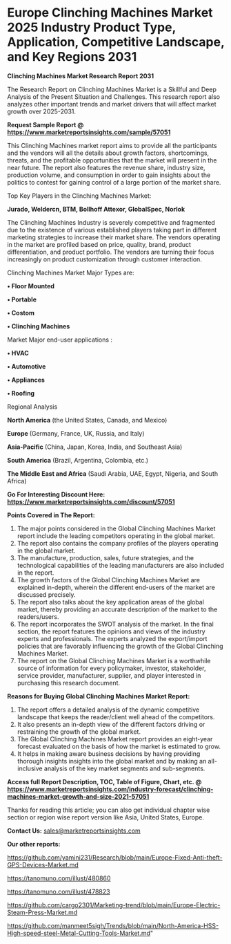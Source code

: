 # Europe Clinching Machines Market 2025 Industry Product Type, Application, Competitive Landscape, and Key Regions 2031

<strong>Clinching Machines Market Research Report 2031</strong>

The Research Report on Clinching Machines Market is a Skillful and Deep Analysis of the Present Situation and Challenges. This research report also analyzes other important trends and market drivers that will affect market growth over 2025-2031.

<strong>Request Sample Report @ <a href=https://www.marketreportsinsights.com/sample/57051>https://www.marketreportsinsights.com/sample/57051</a></strong>

This Clinching Machines market report aims to provide all the participants and the vendors will all the details about growth factors, shortcomings, threats, and the profitable opportunities that the market will present in the near future. The report also features the revenue share, industry size, production volume, and consumption in order to gain insights about the politics to contest for gaining control of a large portion of the market share.

Top Key Players in the Clinching Machines Market:

<strong>Jurado, Weldercn, BTM, Bollhoff Attexor, GlobalSpec, Norlok</strong>

The Clinching Machines Industry is severely competitive and fragmented due to the existence of various established players taking part in different marketing strategies to increase their market share. The vendors operating in the market are profiled based on price, quality, brand, product differentiation, and product portfolio. The vendors are turning their focus increasingly on product customization through customer interaction.

Clinching Machines Market Major Types are:

<strong>• Floor Mounted

• Portable

• Costom

• Clinching Machines</strong>

Market Major end-user applications :

<strong>• HVAC

• Automotive

• Appliances

• Roofing</strong>

Regional Analysis

</u><strong><b>North America</b></strong> (the United States, Canada, and Mexico)

<strong><b>Europe </b></strong>(Germany, France, UK, Russia, and Italy)

<strong><b>Asia-Pacific</b></strong> (China, Japan, Korea, India, and Southeast Asia)

<strong><b>South America</b></strong> (Brazil, Argentina, Colombia, etc.)

<strong><b>The Middle East and Africa</b></strong> (Saudi Arabia, UAE, Egypt, Nigeria, and South Africa)

<strong>Go For Interesting Discount Here: <a href=https://www.marketreportsinsights.com/discount/57051>https://www.marketreportsinsights.com/discount/57051</a></strong>

<strong>Points Covered in The Report:</strong>
<ol>
  <li>The major points considered in the Global Clinching Machines Market report include the leading competitors operating in the global market.</li>
  <li>The report also contains the company profiles of the players operating in the global market.</li>
  <li>The manufacture, production, sales, future strategies, and the technological capabilities of the leading manufacturers are also included in the report.</li>
  <li>The growth factors of the Global Clinching Machines Market are explained in-depth, wherein the different end-users of the market are discussed precisely.</li>
  <li>The report also talks about the key application areas of the global market, thereby providing an accurate description of the market to the readers/users.</li>
  <li>The report incorporates the SWOT analysis of the market. In the final section, the report features the opinions and views of the industry experts and professionals. The experts analyzed the export/import policies that are favorably influencing the growth of the Global Clinching Machines Market.</li>
  <li>The report on the Global Clinching Machines Market is a worthwhile source of information for every policymaker, investor, stakeholder, service provider, manufacturer, supplier, and player interested in purchasing this research document.</li>
</ol>
<strong>Reasons for Buying Global Clinching Machines Market Report:</strong>

<ol>
  <li>The report offers a detailed analysis of the dynamic competitive landscape that keeps the reader/client well ahead of the competitors.</li>
  <li>It also presents an in-depth view of the different factors driving or restraining the growth of the global market.</li>
  <li>The Global Clinching Machines Market report provides an eight-year forecast evaluated on the basis of how the market is estimated to grow.</li>
  <li>It helps in making aware business decisions by having providing thorough insights insights into the global market and by making an all-inclusive analysis of the key market segments and sub-segments.</li>
</ol>
<strong>Access full Report Description, TOC, Table of Figure, Chart, etc. @ <a href=https://www.marketreportsinsights.com/industry-forecast/clinching-machines-market-growth-and-size-2021-57051>https://www.marketreportsinsights.com/industry-forecast/clinching-machines-market-growth-and-size-2021-57051</a></strong>


Thanks for reading this article; you can also get individual chapter wise section or region wise report version like Asia, United States, Europe.

<strong>Contact Us:</strong>
sales@marketreportsinsights.com

<strong>Our other reports:</strong>

<a href=https://github.com/yamini231/Research/blob/main/Europe-Fixed-Anti-theft-GPS-Devices-Market.md>https://github.com/yamini231/Research/blob/main/Europe-Fixed-Anti-theft-GPS-Devices-Market.md</a>

<a href=https://tanomuno.com/illust/480860>https://tanomuno.com/illust/480860</a>

<a href=https://tanomuno.com/illust/478823>https://tanomuno.com/illust/478823</a>

<a href=https://github.com/cargo2301/Marketing-trend/blob/main/Europe-Electric-Steam-Press-Market.md>https://github.com/cargo2301/Marketing-trend/blob/main/Europe-Electric-Steam-Press-Market.md</a>

<a href=https://github.com/manmeet5sigh/Trends/blob/main/North-America-HSS-High-speed-steel-Metal-Cutting-Tools-Market.md>https://github.com/manmeet5sigh/Trends/blob/main/North-America-HSS-High-speed-steel-Metal-Cutting-Tools-Market.md</a>"
